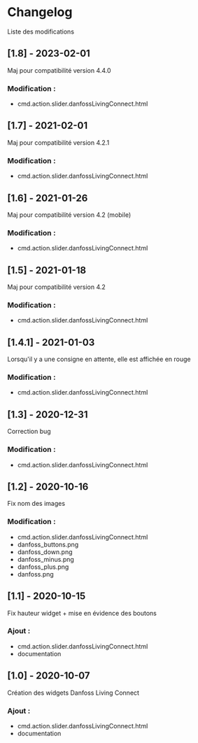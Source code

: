 # Changelog
Liste des modifications

## [1.8] - 2023-02-01
Maj pour compatibilité version 4.4.0
### Modification :
- cmd.action.slider.danfossLivingConnect.html

## [1.7] - 2021-02-01
Maj pour compatibilité version 4.2.1
### Modification :
- cmd.action.slider.danfossLivingConnect.html

## [1.6] - 2021-01-26
Maj pour compatibilité version 4.2 (mobile)
### Modification :
- cmd.action.slider.danfossLivingConnect.html

## [1.5] - 2021-01-18
Maj pour compatibilité version 4.2
### Modification :
- cmd.action.slider.danfossLivingConnect.html

## [1.4.1] - 2021-01-03
Lorsqu'il y a une consigne en attente, elle est affichée en rouge
### Modification :
- cmd.action.slider.danfossLivingConnect.html

## [1.3] - 2020-12-31
Correction bug
### Modification :
- cmd.action.slider.danfossLivingConnect.html

## [1.2] - 2020-10-16
Fix nom des images
### Modification :
- cmd.action.slider.danfossLivingConnect.html
- danfoss_buttons.png
- danfoss_down.png
- danfoss_minus.png
- danfoss_plus.png
- danfoss.png

## [1.1] - 2020-10-15
Fix hauteur widget + mise en évidence des boutons
### Ajout :
- cmd.action.slider.danfossLivingConnect.html
- documentation

## [1.0] - 2020-10-07
Création des widgets Danfoss Living Connect
### Ajout :
- cmd.action.slider.danfossLivingConnect.html
- documentation